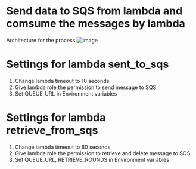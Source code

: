 # Send data to SQS from lambda and comsume the messages by lambda

Architecture for the process
![image](https://user-images.githubusercontent.com/97939971/181184224-80908891-462f-446d-9bb5-c4aa64a5ef3e.png)

# Settings for lambda sent_to_sqs
1. Change lambda timeout to 10 seconds
2. Give lambda role the permission to send message to SQS
3. Set QUEUE_URL in Environment variables


# Settings for lambda retrieve_from_sqs
1. Change lambda timeout to 60 seconds
2. Give lambda role the permission to retrieve and delete message to SQS
3. Set QUEUE_URL, RETRIEVE_ROUNDS in Environment variables
